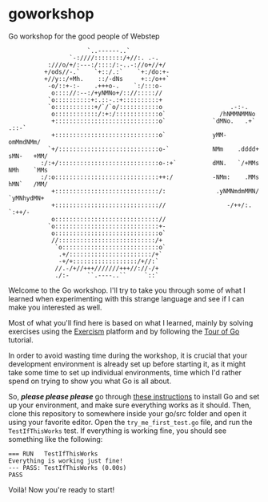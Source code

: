 # goworkshop
Go workshop for the good people of Webstep


                          `..------..`
                     `-:////::::::::/+//:. .-.
               :///o/+/:---:/::::/:-..-://o+//+/
              +/ods//-.`    `+::/.:`    `+:/do:+-
              +//y::/+Mh.    ::/-dNs     +::/o++`
               -o/::+-:-    .+++o-.    `:/:::o-
                o:::://:--:/+yNMNo+/:://::::://
               `o::::::::::+:.::-.:+::::::::::+
               `o:::::::::::+/`/`o/:::::::::::o                   .-:-.
                o::::::::::::/:+:/::::::::::::o`               /hNMMNMMNo
                +:::::::::::::::::::::::::::::o`             `dMNo.   .+`     .::-`
                +:::::::::::::::::::::::::::::o`             yMM-           omMmdNMm/
               `+/::::::::::::::::::::::::::::o-`            NMm    .dddd+ sMN-   +MM/
             :/:+/::::::::::::::::::::::::::::o-:+`          dMN.   `/+MMs NMh    `MMs
             :/:o:::::::::::::::::::::::::::::++:/           -NMm:    .MMs hMN`   /MM/
                +:::::::::::::::::::::::::::::/:              .yNMNmdmMMN/ `yMNhydMN+
                +::::::::::::::::::::::::::::://                 -/++/:.     `:++/-
                o::::::::::::::::::::::::::::://
               `o:::::::::::::::::::::::::::::+-
                o:::::::::::::::::::::::::::::o`
                //:::::::::::::::::::::::::::/+
                 `o:::::::::::::::::::::::::::o`
                  .+/:::::::::::::::::::::::/+`
                  -+/+::::::::::::::::::/+//:`
                 //.-/+//+++///////+++//://-/+
                 ./:-     ``.----..``     `::`


Welcome to the Go workshop. I'll try to take you through some of what I learned when
experimenting with this strange language and see if I can make you interested as well.

Most of what you'll find here is based on what I learned, mainly by solving exercises 
using the [Exercism](https://exercism.io) platform and by following the 
[Tour of Go](https://tour.golang.org/) tutorial.

In order to avoid wasting time during the workshop, it is crucial that your development
environment is already set up before starting it, as it might take some time to set up 
individual environments, time which I'd rather spend on trying to show you what Go is all about.

So, ***please please please*** go through [these instructions](https://golang.org/doc/install) 
to install Go and set up your environment, and make sure everything works as it should. 
Then, clone this repository to somewhere inside your go/src folder and open it using your 
favorite editor. Open the `try_me_first_test.go` file, and run the `TestIfThisWorks` test. 
If everything is working fine, you should see something like the following:
```
=== RUN   TestIfThisWorks
Everything is working just fine!
--- PASS: TestIfThisWorks (0.00s)
PASS
```

Voilà! Now you're ready to start!